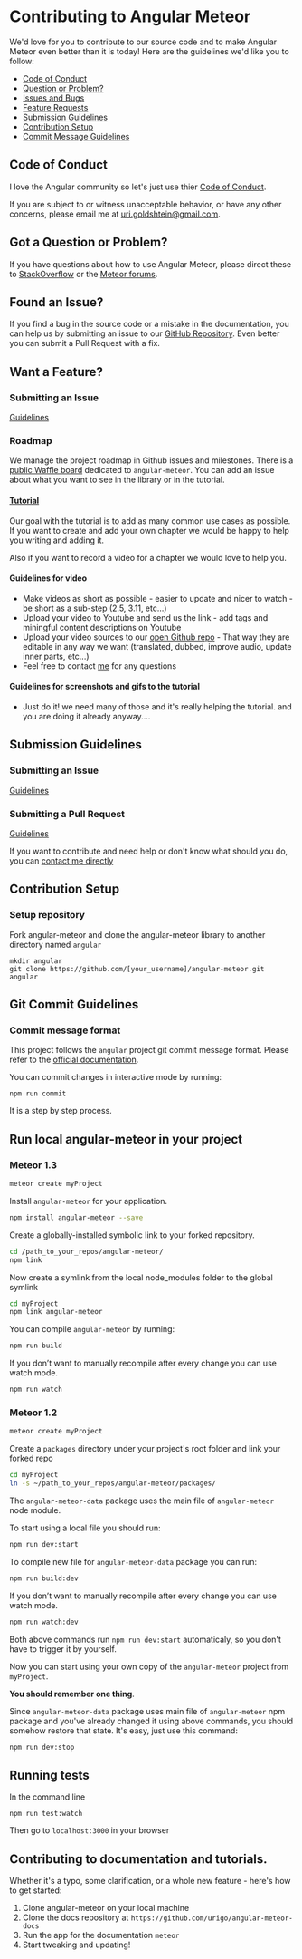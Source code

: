 # Contributing to Angular Meteor

We'd love for you to contribute to our source code and to make Angular Meteor even better than it is
today! Here are the guidelines we'd like you to follow:

 - [Code of Conduct](#coc)
 - [Question or Problem?](#question)
 - [Issues and Bugs](#issue)
 - [Feature Requests](#feature)
 - [Submission Guidelines](#submit)
 - [Contribution Setup](#setup)
 - [Commit Message Guidelines](#commit)

## <a name="coc"></a> Code of Conduct
I love the Angular community so let's just use thier [Code of Conduct](https://github.com/angular/code-of-conduct/blob/master/CODE_OF_CONDUCT.md).

If you are subject to or witness unacceptable behavior, or have any other concerns, please email me at uri.goldshtein@gmail.com.

## <a name="question"></a> Got a Question or Problem?

If you have questions about how to use Angular Meteor, please direct these to [StackOverflow](http://stackoverflow.com/questions/tagged/angular-meteor) or the [Meteor forums](https://forums.meteor.com/).

## <a name="issue"></a> Found an Issue?
If you find a bug in the source code or a mistake in the documentation, you can help us by
submitting an issue to our [GitHub Repository](https://github.com/urigo/angular-meteor/). Even better you can submit a Pull Request
with a fix.

## <a name="feature"></a> Want a Feature?

### Submitting an Issue
[Guidelines](https://github.com/Urigo/angular-meteor/blob/master/.github/ISSUE_TEMPLATE.md)

### Roadmap

We manage the project roadmap in Github issues and milestones. There is a [public Waffle board](https://waffle.io/Urigo/angular-meteor)
dedicated to `angular-meteor`. You can add an issue about what you want to see in the library or in the tutorial.

#### [Tutorial](http://angular-meteor.com/tutorial)

Our goal with the tutorial is to add as many common use cases as possible. If you want to create and add your own
chapter we would be happy to help you writing and adding it.

Also if you want to record a video for a chapter we would love to help you.

#### Guidelines for video

* Make videos as short as possible - easier to update and nicer to watch - be short as a sub-step (2.5, 3.11, etc...)
* Upload your video to Youtube and send us the link - add tags and miningful content descriptions on Youtube
* Upload your video sources to our [open Github repo](https://github.com/Urigo/angular-meteor-videos) - That way they are editable in any way we want (translated, dubbed, improve audio, update inner parts, etc...)
* Feel free to contact [me](https://github.com/urigo) for any questions

#### Guidelines for screenshots and gifs to the tutorial

* Just do it!  we need many of those and it's really helping the tutorial. and you are doing it already anyway....

## <a name="submit"></a> Submission Guidelines

### Submitting an Issue
[Guidelines](https://github.com/Urigo/angular-meteor/blob/master/.github/ISSUE_TEMPLATE.md)

### Submitting a Pull Request
[Guidelines](https://github.com/Urigo/angular-meteor/blob/master/.github/PULL_REQUEST_TEMPLATE.md)

If you want to contribute and need help or don't know what should you do, you can [contact me directly](https://github.com/urigo)

## <a name="setup"></a> Contribution Setup

### Setup repository

Fork angular-meteor and clone the angular-meteor library to another directory named `angular`
```
mkdir angular
git clone https://github.com/[your_username]/angular-meteor.git angular
```

## <a name="commit"></a> Git Commit Guidelines

### Commit message format

This project follows the `angular` project git commit message format.
Please refer to the [official documentation](https://github.com/angular/angular.js/blob/master/CONTRIBUTING.md#-git-commit-guidelines).

You can commit changes in interactive mode by running:

```
npm run commit
```

It is a step by step process.

## Run local angular-meteor in your project

### Meteor 1.3

```bash
meteor create myProject
```

Install `angular-meteor` for your application.

```bash
npm install angular-meteor --save
```

Create a globally-installed symbolic link to your forked repository.

```bash
cd /path_to_your_repos/angular-meteor/
npm link
```

Now create a symlink from the local node_modules folder to the global symlink

```bash
cd myProject
npm link angular-meteor
```

You can compile `angular-meteor` by running:

```bash
npm run build
```

If you don’t want to manually recompile after every change you can use watch mode.

```bash
npm run watch
```


### Meteor 1.2

```bash
meteor create myProject
```

Create a `packages` directory under your project's root folder and link your forked repo

```bash
cd myProject
ln -s ~/path_to_your_repos/angular-meteor/packages/
```

The `angular-meteor-data` package uses the main file of `angular-meteor` node module.

To start using a local file you should run:

```bash
npm run dev:start
```

To compile new file for `angular-meteor-data` package you can run:

```bash
npm run build:dev
```

If you don’t want to manually recompile after every change you can use watch mode.

```bash
npm run watch:dev
```

Both above commands run `npm run dev:start` automaticaly, so you don't have to trigger it by yourself.

Now you can start using your own copy of the `angular-meteor` project from `myProject`.

**You should remember one thing**.

Since `angular-meteor-data` package uses main file of `angular-meteor` npm package and you've already changed it using above commands, you should somehow restore that state. It's easy, just use this command:

```bash
npm run dev:stop
```

## Running tests

In the command line

```
npm run test:watch
```

Then go to `localhost:3000` in your browser

## Contributing to documentation and tutorials.

Whether it's a typo, some clarification, or a whole new feature - here's how to get started:

1. Clone angular-meteor on your local machine
2. Clone the docs repository at `https://github.com/urigo/angular-meteor-docs`
3. Run the app for the documentation `meteor`
4. Start tweaking and updating!
